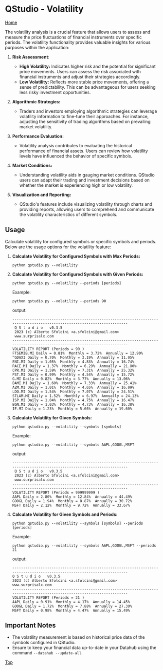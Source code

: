 # QStudio - Volatility

[Home](index.md)

The volatility analysis is a crucial feature that allows users to assess and measure the price fluctuations of financial instruments over specific periods. The volatility functionality provides valuable insights for various purposes within the application:

1. **Risk Assessment:**

    - **High Volatility:** Indicates higher risk and the potential for significant price movements. Users can assess the risk associated with financial instruments and adjust their strategies accordingly.
    - **Low Volatility:** Reflects more stable price movements, offering a sense of predictability. This can be advantageous for users seeking less risky investment opportunities.


2. **Algorithmic Strategies:**
    - Traders and investors employing algorithmic strategies can leverage volatility information to fine-tune their approaches. For instance, adjusting the sensitivity of trading algorithms based on prevailing market volatility.


3. **Performance Evaluation:**
    - Volatility analysis contributes to evaluating the historical performance of financial assets. Users can review how volatility levels have influenced the behavior of specific symbols.


4. **Market Conditions:**
   - Understanding volatility aids in gauging market conditions. QStudio users can adapt their trading and investment decisions based on whether the market is experiencing high or low volatility.


5. **Visualization and Reporting:**
    - QStudio's features include visualizing volatility through charts and providing reports, allowing users to comprehend and communicate the volatility characteristics of different symbols.

## Usage

Calculate volatility for configured symbols or specific symbols and periods. Below are the usage options for the volatility feature:

1. **Calculate Volatility for Configured Symbols with Max Periods:**
   ```textmate
   python qstudio.py --volatility
   ```

2. **Calculate Volatility for Configured Symbols with Given Periods:**
   ```textmate
   python qstudio.py --volatility --periods [periods]
   ```
   Example:
   ```pythonregexp
   python qstudio.py --volatility --periods 90
   ```
   output:
   ~~~textmate
   ------------------------------------------------------------------------------------------------------------------------
    Q S t u d i o   v0.3.5
    2023 (c) Alberto Sfolcini <a.sfolcini@gmail.com>
    www.surprisalx.com
   ------------------------------------------------------------------------------------------------------------------------
   VOLATILITY REPORT (Periods = 90 )
   FTSEMIB.MI Daily = 0.81%  Monthly = 3.72%  Annually = 12.90%
   ^GDAXI Daily = 0.70%  Monthly = 3.19%  Annually = 11.05%
   ENI.MI Daily = 1.05%  Monthly = 4.83%  Annually = 16.74%
   RACE.MI Daily = 1.37%  Monthly = 6.29%  Annually = 21.80%
   CPR.MI Daily = 1.59%  Monthly = 7.31%  Annually = 25.32%
   PST.MI Daily = 0.99%  Monthly = 4.54%  Annually = 15.72%
   G.MI Daily = 0.82%  Monthly = 3.77%  Annually = 13.06%
   BAMI.MI Daily = 1.60%  Monthly = 7.33%  Annually = 25.41%
   AZM.MI Daily = 1.01%  Monthly = 4.65%  Annually = 16.09%
   LDO.MI Daily = 1.54%  Monthly = 7.07%  Annually = 24.51%
   STLAM.MI Daily = 1.52%  Monthly = 6.97%  Annually = 24.13%
   ISP.MI Daily = 1.04%  Monthly = 4.75%  Annually = 16.47%
   BGN.MI Daily = 1.03%  Monthly = 4.73%  Annually = 16.38%
   IF.MI Daily = 1.23%  Monthly = 5.66%  Annually = 19.60%
   ~~~

3. **Calculate Volatility for Given Symbols:**
   ```textmate
   python qstudio.py --volatility --symbols [symbols]
   ```
   Example:
   ```pythonregexp
   python qstudio.py --volatility --symbols AAPL,GOOGL,MSFT
   ```
   output:
   ~~~textmate
   ------------------------------------------------------------------------------------------------------------------------
    Q S t u d i o   v0.3.5
    2023 (c) Alberto Sfolcini <a.sfolcini@gmail.com>
    www.surprisalx.com
   ------------------------------------------------------------------------------------------------------------------------
   VOLATILITY REPORT (Periods = 999999999 )
   AAPL Daily = 2.80%  Monthly = 12.84%  Annually = 44.49%
   GOOGL Daily = 1.94%  Monthly = 8.87%  Annually = 30.72%
   MSFT Daily = 2.12%  Monthly = 9.72%  Annually = 33.67%
   ~~~

4. **Calculate Volatility for Given Symbols and Periods:**
   ```textmate
   python qstudio.py --volatility --symbols [symbols] --periods [periods]
   ```
   Example:
   ```pythonregexp
   python qstudio.py --volatility --symbols AAPL,GOOGL,MSFT --periods 21
   ```
   output:
   ~~~textmate
   ------------------------------------------------------------------------------------------------------------------------
   Q S t u d i o   v0.3.5
   2023 (c) Alberto Sfolcini <a.sfolcini@gmail.com>
   www.surprisalx.com
   ------------------------------------------------------------------------------------------------------------------------
   VOLATILITY REPORT (Periods = 21 )
   AAPL Daily = 0.91%  Monthly = 4.17%  Annually = 14.45%
   GOOGL Daily = 1.72%  Monthly = 7.88%  Annually = 27.30%
   MSFT Daily = 0.98%  Monthly = 4.47%  Annually = 15.49%
   ~~~

## Important Notes

- The volatility measurement is based on historical price data of the symbols configured in QStudio.
- Ensure to keep your financial data up-to-date in your Datahub using the command `--datahub --update-all`.


[Top](#qstudio---volatility)